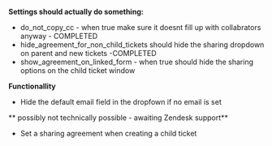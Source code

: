 **Settings should actually do something:**

 * do_not_copy_cc - when true make sure it doesnt fill up with collabrators anyway - COMPLETED
 * hide_agreement_for_non_child_tickets should hide the sharing dropdown on parent and new tickets -COMPLETED
 * show_agreement_on_linked_form - when true should hide the sharing options on the child ticket window 
 
**Functionallity**

 * Hide the default email field in the dropfown if no email is set
 
 
** possibly not technically possible  - awaiting Zendesk support**

* Set a sharing agreement when creating a child ticket


